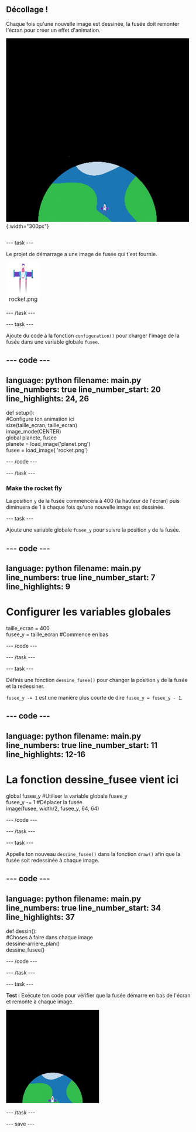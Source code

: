 ## Décollage !

<div style="display: flex; flex-wrap: wrap">
<div style="flex-basis: 200px; flex-grow: 1; margin-right: 15px;">
Chaque fois qu'une nouvelle image est dessinée, la fusée doit remonter l'écran pour créer un effet d'animation.
</div>
<div>

![Une fusée volant à vitesse constante du bas vers le haut de l'écran.](images/fly.gif){:width="300px"}

</div>
</div>

--- task ---

Le projet de démarrage a une image de fusée qui t'est fournie.

![Image of the rocket in the code editor image gallery.](images/rocket_image.png)

--- /task ---

--- task ---

Ajoute du code à la fonction `configuration()` pour charger l'image de la fusée dans une variable globale `fusee`.

--- code ---
---
language: python filename: main.py line_numbers: true line_number_start: 20
line_highlights: 24, 26
---

def setup():   
#Configure ton animation ici   
size(taille_ecran, taille_ecran)   
image_mode(CENTER)   
global planete, fusee   
planete = load_image('planet.png')    
fusee = load_image( 'rocket.png')

--- /code ---

--- /task ---

### Make the rocket fly

La position `y` de la fusée commencera à 400 (la hauteur de l'écran) puis diminuera de 1 à chaque fois qu'une nouvelle image est dessinée.

--- task ---

Ajoute une variable globale `fusee_y` pour suivre la position `y` de la fusée.

--- code ---
---
language: python filename: main.py line_numbers: true line_number_start: 7
line_highlights: 9
---

# Configurer les variables globales
taille_ecran = 400    
fusee_y = taille_ecran #Commence en bas

--- /code ---

--- /task ---

--- task ---

Définis une fonction `dessine_fusee()` pour changer la position `y` de la fusée et la redessiner.

`fusee_y -= 1` est une manière plus courte de dire `fusee_y = fusee_y - 1`.

--- code ---
---
language: python filename: main.py line_numbers: true line_number_start: 11
line_highlights: 12-16
---

# La fonction dessine_fusee vient ici
global fusee_y #Utiliser la variable globale fusee_y    
fusee_y -= 1 #Déplacer la fusée    
image(fusee, width/2, fusee_y, 64, 64)


--- /code ---

--- /task ---

--- task ---

Appelle ton nouveau `dessine_fusee()` dans la fonction `draw()` afin que la fusée soit redessinée à chaque image.

--- code ---
---
language: python filename: main.py line_numbers: true line_number_start: 34
line_highlights: 37
---

def dessin():   
#Choses à faire dans chaque image   
dessine-arriere_plan()   
dessine_fusee()


--- /code ---

--- /task ---

--- task ---

**Test :** Exécute ton code pour vérifier que la fusée démarre en bas de l'écran et remonte à chaque image.

![Animation of the rocket flying half way up the screen.](images/rocket_fly.gif)

--- /task ---

--- save ---
